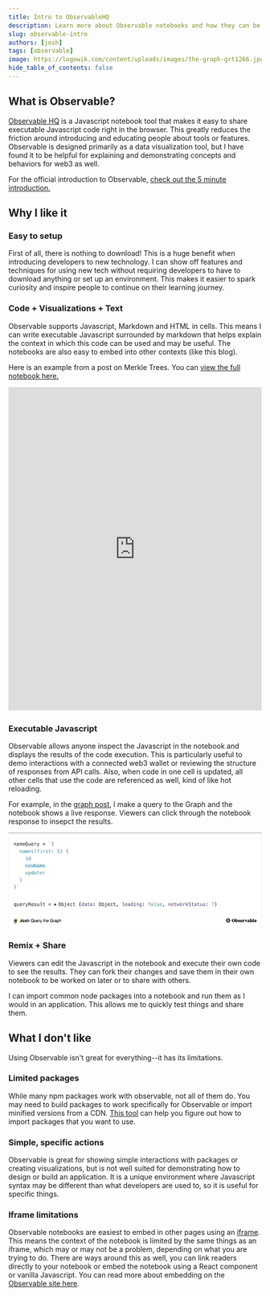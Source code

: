 ```yaml
---
title: Intro to ObservableHQ
description: Learn more about Observable notebooks and how they can be used in a blog
slug: observable-intro
authors: [josh]
tags: [observable]
image: https://logowik.com/content/uploads/images/the-graph-grt1266.jpg
hide_table_of_contents: false
---
```


## What is Observable?

[Observable HQ](https://observablehq.com/) is a Javascript notebook tool that makes it easy to share executable Javascript code right in the browser. This greatly reduces the friction around introducing and educating people about tools or features. Observable is designed primarily as a data visualization tool, but I have found it to be helpful for explaining and demonstrating concepts and behaviors for web3 as well.

For the official introduction to Observable, [check out the 5 minute introduction.](https://observablehq.com/@observablehq/five-minute-introduction?collection=@observablehq/introduction)

## Why I like it

### Easy to setup

First of all, there is nothing to download! This is a huge benefit when introducing developers to new technology. I can show off features and techniques for using new tech without requiring developers to have to download anything or set up an environment. This makes it easier to spark curiosity and inspire people to continue on their learning journey.

<!--truncate-->

### Code + Visualizations + Text

Observable supports Javascript, Markdown and HTML in cells. This means I can write executable Javascript surrounded by markdown that helps explain the context in which this code can be used and may be useful. The notebooks are also easy to embed into other contexts (like this blog).

Here is an example from a post on Merkle Trees. You can [view the full notebook here.](https://observablehq.com/@critesjosh/merkle-trees)

<iframe width="100%" height="643" frameborder="0" className="observable-notebook"
  src="https://observablehq.com/embed/@critesjosh/merkle-trees?cells=chart%2Cp1%2Cvisualize_heading"></iframe>

### Executable Javascript

Observable allows anyone inspect the Javascript in the notebook and displays the results of the code execution. This is particularly useful to demo interactions with a connected web3 wallet or reviewing the structure of responses from API calls. Also, when code in one cell is updated, all other cells that use the code are referenced as well, kind of like hot reloading.

For example, in the [graph post](../2021-11-18-using-the-graph/index.md), I make a query to the Graph and the notebook shows a live response. Viewers can click through the notebook response to insepct the results.

[![the graph query](query.gif)](https://observablehq.com/@critesjosh/query-the-graph)

### Remix + Share

Viewers can edit the Javascript in the notebook and execute their own code to see the results. They can fork their changes and save them in their own notebook to be worked on later or to share with others.

I can import common node packages into a notebook and run them as I would in an application. This allows me to quickly test things and share them.

## What I don't like

Using Observable isn't great for everything--it has its limitations.

### Limited packages

While many npm packages work with observable, not all of them do. You may need to build packages to work specifically for Observable or import minified versions from a CDN. [This tool](https://observablehq.com/@observablehq/module-require-debugger) can help you figure out how to import packages that you want to use.

### Simple, specific actions

Observable is great for showing simple interactions with packages or creating visualizations, but is not well suited for demonstrating how to design or build an application. It is a unique environment where Javascript syntax may be different than what developers are used to, so it is useful for specific things.

### Iframe limitations

Observable notebooks are easiest to embed in other pages using an [iframe](https://developer.mozilla.org/en-US/docs/Web/HTML/Element/iframe). This means the context of the notebook is limited by the same things as an iframe, which may or may not be a problem, depending on what you are trying to do. There are ways around this as well, you can link readers directly to your notebook or embed the notebook using a React component or vanilla Javascript. You can read more about embedding on the [Observable site here](https://observablehq.com/@observablehq/introduction-to-embedding).
